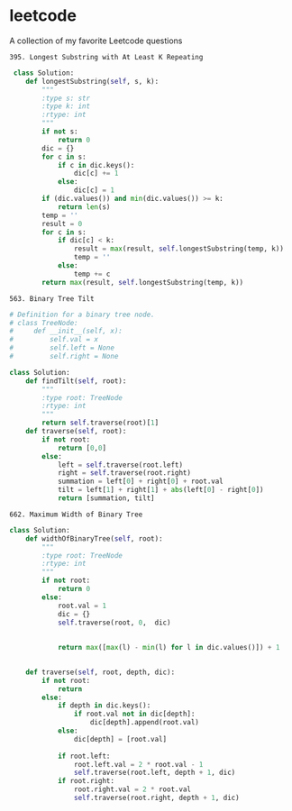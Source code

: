 # leetcode
A collection of my favorite Leetcode questions


       

```395. Longest Substring with At Least K Repeating```
```python
 class Solution:
    def longestSubstring(self, s, k):
        """
        :type s: str
        :type k: int
        :rtype: int
        """
        if not s:
            return 0
        dic = {}
        for c in s:
            if c in dic.keys():
                dic[c] += 1
            else:
                dic[c] = 1   
        if (dic.values()) and min(dic.values()) >= k:
            return len(s)
        temp = ''
        result = 0
        for c in s:
            if dic[c] < k:
                result = max(result, self.longestSubstring(temp, k))
                temp = ''
            else:
                temp += c
        return max(result, self.longestSubstring(temp, k))
```

```563. Binary Tree Tilt```
```python
# Definition for a binary tree node.
# class TreeNode:
#     def __init__(self, x):
#         self.val = x
#         self.left = None
#         self.right = None

class Solution:
    def findTilt(self, root):
        """
        :type root: TreeNode
        :rtype: int
        """
        return self.traverse(root)[1]
    def traverse(self, root):
        if not root:
            return [0,0]
        else:
            left = self.traverse(root.left)
            right = self.traverse(root.right)
            summation = left[0] + right[0] + root.val
            tilt = left[1] + right[1] + abs(left[0] - right[0])
            return [summation, tilt]
```

```662. Maximum Width of Binary Tree```
```python
class Solution:
    def widthOfBinaryTree(self, root):
        """
        :type root: TreeNode
        :rtype: int
        """
        if not root:
            return 0
        else:
            root.val = 1
            dic = {}
            self.traverse(root, 0,  dic)
            
                    
            return max([max(l) - min(l) for l in dic.values()]) + 1
            

    def traverse(self, root, depth, dic):
        if not root:
            return 
        else:
            if depth in dic.keys():
                if root.val not in dic[depth]:
                    dic[depth].append(root.val)
            else:
                dic[depth] = [root.val]
                
            if root.left:
                root.left.val = 2 * root.val - 1
                self.traverse(root.left, depth + 1, dic)
            if root.right:
                root.right.val = 2 * root.val
                self.traverse(root.right, depth + 1, dic)

```
